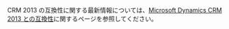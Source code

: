 CRM 2013 の互換性に関する最新情報については、[Microsoft Dynamics CRM 2013 との互換性](https://support.microsoft.com/kb/3005167)に関するページを参照してください。